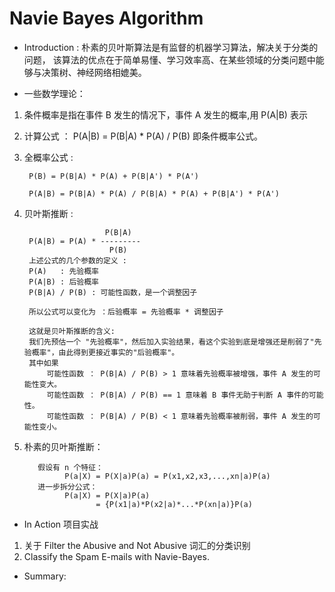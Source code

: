 # Navie Bayes Algorithm
- Introduction : 朴素的贝叶斯算法是有监督的机器学习算法，解决关于分类的问题，
该算法的优点在于简单易懂、学习效率高、在某些领域的分类问题中能够与决策树、神经网络相媲美。

- 一些数学理论：


1. 条件概率是指在事件 B 发生的情况下，事件 A 发生的概率,用 P(A|B) 表示
2. 计算公式 ： P(A|B) = P(B|A) * P(A) / P(B) 即条件概率公式。
3. 全概率公式 : 
        
        P(B) = P(B|A) * P(A) + P(B|A') * P(A')
        
        P(A|B) = P(B|A) * P(A) / P(B|A) * P(A) + P(B|A') * P(A')   

4. 贝叶斯推断 : 

                         P(B|A)
        P(A|B) = P(A) * ---------
                          P(B)
        上述公式的几个参数的定义 : 
        P(A)   : 先验概率
        P(A|B) : 后验概率
        P(B|A) / P(B) : 可能性函数，是一个调整因子
        
        所以公式可以变化为 ：后验概率 = 先验概率 * 调整因子
        
        这就是贝叶斯推断的含义:
        我们先预估一个 "先验概率"，然后加入实验结果，看这个实验到底是增强还是削弱了"先验概率"，由此得到更接近事实的"后验概率"。
        其中如果
            可能性函数 ： P(B|A) / P(B) > 1 意味着先验概率被增强，事件 A 发生的可能性变大。
            可能性函数 ： P(B|A) / P(B) == 1 意味着 B 事件无助于判断 A 事件的可能性。
            可能性函数 ： P(B|A) / P(B) < 1 意味着先验概率被削弱，事件 A 发生的可能性变小。

5. 朴素的贝叶斯推断：
        
          假设有 n 个特征：
                P(a|X) = P(X|a)P(a) = P(x1,x2,x3,...,xn|a)P(a)
          进一步拆分公式：
                P(a|X) = P(X|a)P(a)
                       = {P(x1|a)*P(x2|a)*...*P(xn|a)}P(a)


- In Action 项目实战
1. 关于 Filter the Abusive and Not Abusive 词汇的分类识别
2. Classify the Spam E-mails with Navie-Bayes.

- Summary:
